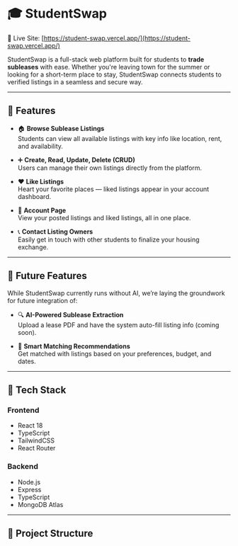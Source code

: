 # 🎓 StudentSwap

🔗 Live Site: [https://student-swap.vercel.app/](https://student-swap.vercel.app/)

StudentSwap is a full-stack web platform built for students to **trade subleases** with ease. Whether you're leaving town for the summer or looking for a short-term place to stay, StudentSwap connects students to verified listings in a seamless and secure way.

---

## 🚀 Features

- 🏠 **Browse Sublease Listings**  
  Students can view all available listings with key info like location, rent, and availability.

- ➕ **Create, Read, Update, Delete (CRUD)**  
  Users can manage their own listings directly from the platform.

- ❤️ **Like Listings**  
  Heart your favorite places — liked listings appear in your account dashboard.

- 👤 **Account Page**  
  View your posted listings and liked listings, all in one place.

- 📞 **Contact Listing Owners**  
  Easily get in touch with other students to finalize your housing exchange.

---

## 🔮 Future Features

While StudentSwap currently runs without AI, we’re laying the groundwork for future integration of:

- 🔍 **AI-Powered Sublease Extraction**  
  Upload a lease PDF and have the system auto-fill listing info (coming soon).

- 🧠 **Smart Matching Recommendations**  
  Get matched with listings based on your preferences, budget, and dates.

---

## 🧱 Tech Stack

### Frontend
- React 18
- TypeScript
- TailwindCSS
- React Router

### Backend
- Node.js
- Express
- TypeScript
- MongoDB Atlas

---

## 📂 Project Structure

